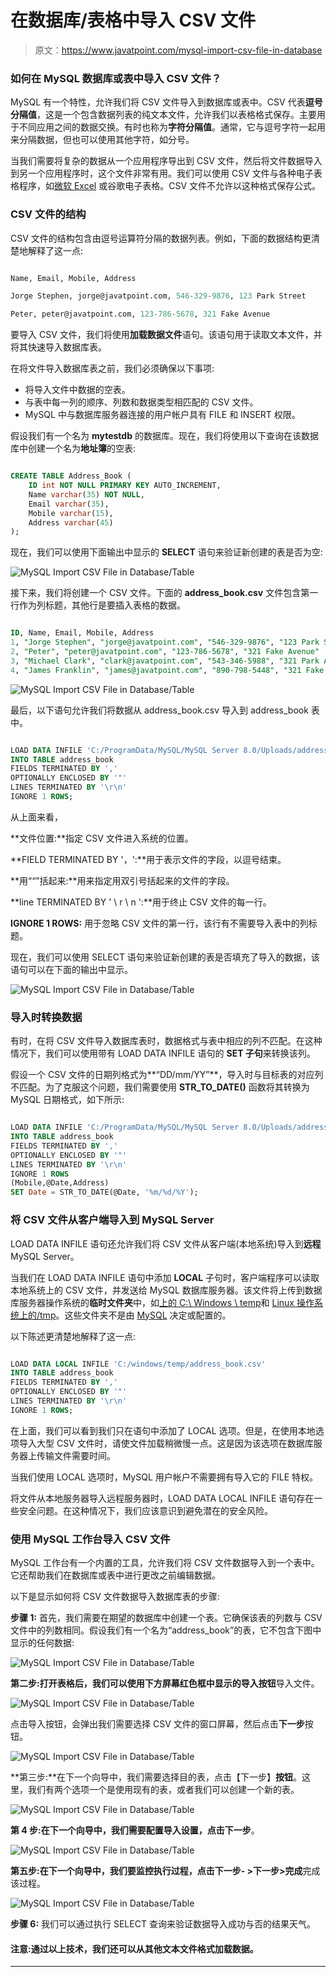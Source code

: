 # 在数据库/表格中导入 CSV 文件

> 原文：<https://www.javatpoint.com/mysql-import-csv-file-in-database>

### 如何在 MySQL 数据库或表中导入 CSV 文件？

MySQL 有一个特性，允许我们将 CSV 文件导入到数据库或表中。CSV 代表**逗号分隔值**，这是一个包含数据列表的纯文本文件，允许我们以表格格式保存。主要用于不同应用之间的数据交换。有时也称为**字符分隔值**。通常，它与逗号字符一起用来分隔数据，但也可以使用其他字符，如分号。

当我们需要将复杂的数据从一个应用程序导出到 CSV 文件，然后将文件数据导入到另一个应用程序时，这个文件非常有用。我们可以使用 CSV 文件与各种电子表格程序，如[微软 Excel](https://www.javatpoint.com/excel-tutorial) 或谷歌电子表格。CSV 文件不允许以这种格式保存公式。

### CSV 文件的结构

CSV 文件的结构包含由逗号运算符分隔的数据列表。例如，下面的数据结构更清楚地解释了这一点:

```sql

Name, Email, Mobile, Address

Jorge Stephen, jorge@javatpoint.com, 546-329-9876, 123 Park Street

Peter, peter@javatpoint.com, 123-786-5678, 321 Fake Avenue

```

要导入 CSV 文件，我们将使用**加载数据文件**语句。该语句用于读取文本文件，并将其快速导入数据库表。

在将文件导入数据库表之前，我们必须确保以下事项:

*   将导入文件中数据的空表。
*   与表中每一列的顺序、列数和数据类型相匹配的 CSV 文件。
*   MySQL 中与数据库服务器连接的用户帐户具有 FILE 和 INSERT 权限。

假设我们有一个名为 **mytestdb** 的数据库。现在，我们将使用以下查询在该数据库中创建一个名为**地址簿**的空表:

```sql

CREATE TABLE Address_Book (
	ID int NOT NULL PRIMARY KEY AUTO_INCREMENT, 
	Name varchar(35) NOT NULL, 
	Email varchar(35),
	Mobile varchar(15), 
	Address varchar(45)
);

```

现在，我们可以使用下面输出中显示的 **SELECT** 语句来验证新创建的表是否为空:

![MySQL Import CSV File in Database/Table](img/07ed5ef0e2527dbe9b7ddaa24656b555.png)

接下来，我们将创建一个 CSV 文件。下面的 **address_book.csv** 文件包含第一行作为列标题，其他行是要插入表格的数据。

```sql

ID, Name, Email, Mobile, Address
1, "Jorge Stephen", "jorge@javatpoint.com", "546-329-9876", "123 Park Street"
2, "Peter", "peter@javatpoint.com", "123-786-5678", "321 Fake Avenue"
3, "Michael Clark", "clark@javatpoint.com", "543-346-5988", "321 Park Avenue"
4, "James Franklin", "james@javatpoint.com", "890-798-5448", "321 Fake Avenue"

```

![MySQL Import CSV File in Database/Table](img/c71c508fcd6465dcf60db4903729b83e.png)

最后，以下语句允许我们将数据从 address_book.csv 导入到 address_book 表中。

```sql

LOAD DATA INFILE 'C:/ProgramData/MySQL/MySQL Server 8.0/Uploads/address_book.csv' 
INTO TABLE address_book 
FIELDS TERMINATED BY ','
OPTIONALLY ENCLOSED BY '"'
LINES TERMINATED BY '\r\n' 
IGNORE 1 ROWS;

```

从上面来看，

**文件位置:**指定 CSV 文件进入系统的位置。

**FIELD TERMINATED BY '，':**用于表示文件的字段，以逗号结束。

**用““”括起来:**用来指定用双引号括起来的文件的字段。

**line TERMINATED BY ' \ r \ n ':**用于终止 CSV 文件的每一行。

**IGNORE 1 ROWS:** 用于忽略 CSV 文件的第一行，该行有不需要导入表中的列标题。

现在，我们可以使用 SELECT 语句来验证新创建的表是否填充了导入的数据，该语句可以在下面的输出中显示。

![MySQL Import CSV File in Database/Table](img/1d5464196795e56b531e7a187b20a635.png)

### 导入时转换数据

有时，在将 CSV 文件导入数据库表时，数据格式与表中相应的列不匹配。在这种情况下，我们可以使用带有 LOAD DATA INFILE 语句的 **SET 子句**来转换该列。

假设一个 CSV 文件的日期列格式为**“DD/mm/YY”**，导入时与目标表的对应列不匹配。为了克服这个问题，我们需要使用 **STR_TO_DATE()** 函数将其转换为 MySQL 日期格式，如下所示:

```sql

LOAD DATA INFILE 'C:/ProgramData/MySQL/MySQL Server 8.0/Uploads/address_book.csv' 
INTO TABLE address_book 
FIELDS TERMINATED BY ','
OPTIONALLY ENCLOSED BY '"'
LINES TERMINATED BY '\r\n' 
IGNORE 1 ROWS
(Mobile,@Date,Address)
SET Date = STR_TO_DATE(@Date, '%m/%d/%Y');

```

### 将 CSV 文件从客户端导入到 MySQL Server

LOAD DATA INFILE 语句还允许我们将 CSV 文件从客户端(本地系统)导入到**远程** MySQL Server。

当我们在 LOAD DATA INFILE 语句中添加 **LOCAL** 子句时，客户端程序可以读取本地系统上的 CSV 文件，并发送给 MySQL 数据库服务器。该文件将上传到数据库服务器操作系统的**临时文件夹**中，如[上的 C:\ Windows \ temp](https://www.javatpoint.com/windows)和 [Linux 操作系统上的/tmp](https://www.javatpoint.com/linux-tutorial)。这些文件夹不是由 [MySQL](https://www.javatpoint.com/mysql-tutorial) 决定或配置的。

以下陈述更清楚地解释了这一点:

```sql

LOAD DATA LOCAL INFILE 'C:/windows/temp/address_book.csv' 
INTO TABLE address_book 
FIELDS TERMINATED BY ','
OPTIONALLY ENCLOSED BY '"'
LINES TERMINATED BY '\r\n' 
IGNORE 1 ROWS;

```

在上面，我们可以看到我们只在语句中添加了 LOCAL 选项。但是，在使用本地选项导入大型 CSV 文件时，请使文件加载稍微慢一点。这是因为该选项在数据库服务器上传输文件需要时间。

当我们使用 LOCAL 选项时，MySQL 用户帐户不需要拥有导入它的 FILE 特权。

将文件从本地服务器导入远程服务器时，LOAD DATA LOCAL INFILE 语句存在一些安全问题。在这种情况下，我们应该意识到避免潜在的安全风险。

### 使用 MySQL 工作台导入 CSV 文件

MySQL 工作台有一个内置的工具，允许我们将 CSV 文件数据导入到一个表中。它还帮助我们在数据库或表中进行更改之前编辑数据。

以下是显示如何将 CSV 文件数据导入数据库表的步骤:

**步骤 1:** 首先，我们需要在期望的数据库中创建一个表。它确保该表的列数与 CSV 文件中的列数相同。假设我们有一个名为“address_book”的表，它不包含下图中显示的任何数据:

![MySQL Import CSV File in Database/Table](img/e5a2f63ba5602abb0b6b7a276f1d2501.png)

**第二步:**打开表格后，我们可以使用下方屏幕红色框中显示的**导入按钮**导入文件。

![MySQL Import CSV File in Database/Table](img/4c5fd2762863418a0a9c48354777d552.png)

点击导入按钮，会弹出我们需要选择 CSV 文件的窗口屏幕，然后点击**下一步**按钮。

![MySQL Import CSV File in Database/Table](img/8e424cc025473ba9dfcc08754204e75b.png)

**第三步:**在下一个向导中，我们需要选择目的表，点击【下一步】**按钮**。这里，我们有两个选项一个是使用现有的表，或者我们可以创建一个新的表。

![MySQL Import CSV File in Database/Table](img/c118b93cdaf96e4df0284a1e79b954f0.png)

**第 4 步:**在下一个向导中，我们需要配置导入设置，点击**下一步**。

![MySQL Import CSV File in Database/Table](img/8279c520332339a226d245d8e14bf09e.png)

**第五步:**在下一个向导中，我们要监控执行过程，点击**下一步- >下一步>完成**完成该过程。

![MySQL Import CSV File in Database/Table](img/9570f4b859b1e767bb79016488ff9469.png)

**步骤 6:** 我们可以通过执行 SELECT 查询来验证数据导入成功与否的结果天气。

#### 注意:通过以上技术，我们还可以从其他文本文件格式加载数据。

* * *